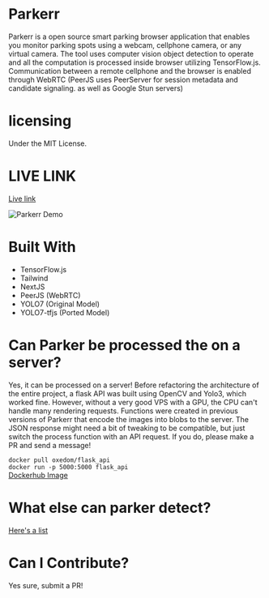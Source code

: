 # Parkerr

Parkerr is a open source smart parking browser application that enables you monitor parking spots using a webcam, cellphone camera, or any virtual camera. The tool uses computer vision object detection to operate and all the computation is processed inside browser utilizing TensorFlow.js. Communication between a remote cellphone and the browser is enabled through WebRTC (PeerJS uses PeerServer for session metadata and candidate signaling. as well as Google Stun servers)

# licensing

Under the MIT License.

# LIVE LINK

[Live link](https://www.parkerr.org/)

![Parkerr Demo](https://i.imgur.com/JSEIqFD.png)

# Built With

- TensorFlow.js
- Tailwind
- NextJS
- PeerJS (WebRTC)
- YOLO7 (Original Model)
- YOLO7-tfjs (Ported Model)

# Can Parker be processed the on a server?

Yes, it can be processed on a server! Before refactoring the architecture of the entire project, a flask API was built using OpenCV and Yolo3, which worked fine. However, without a very good VPS with a GPU, the CPU can't handle many rendering requests. Functions were created in previous versions of Parkerr that encode the images into blobs to the server. The JSON response might need a bit of tweaking to be compatible, but just switch the process function with an API request. If you do, please make a PR and send a message!

`docker pull oxedom/flask_api` <br/>
`docker run -p 5000:5000 flask_api` <br/>
[Dockerhub Image](https://hub.docker.com/repository/docker/suzukidavid/flask_api/) <br/>

# What else can parker detect?

[Here's a list](https://github.com/suzukidavid/parker/blob/main/client/libs/labels.json)

# Can I Contribute?

Yes sure, submit a PR!
